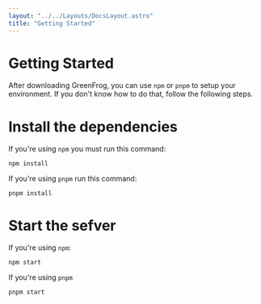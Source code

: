 ```yaml
---
layout: "../../Layouts/DocsLayout.astro"
title: "Getting Started"
---
```


# Getting Started

After downloading GreenFrog, you can use `npm` or `pnpm` to setup your environment. If you don't know how to do that, follow the following steps.

# Install the dependencies

If you're using `npm` you must run this command:
```
npm install
```
If you're using `pnpm` run this command:
```
pnpm install
```

# Start the sefver

If you're using `npm`:
```
npm start
```
If you're using `pnpm`
```
pnpm start
``` 